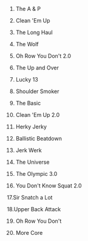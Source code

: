
1. The A & P

2. Clean 'Em Up

3. The Long Haul

4. The Wolf

5. Oh Row You Don't 2.0

6. The Up and Over

7. Lucky 13

8. Shoulder Smoker

9. The Basic

10. Clean 'Em Up 2.0

11. Herky Jerky

12. Ballistic Beatdown

13. Jerk Werk

14. The Universe

15. The Olympic 3.0

16. You Don't Know Squat 2.0

17.Sir Snatch a Lot

18.Upper Back Attack

19. Oh Row You Don't

20. More Core
